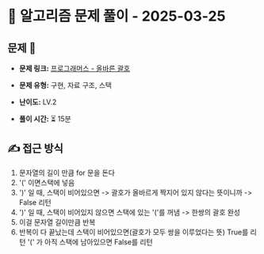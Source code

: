 # 📝 알고리즘 문제 풀이 - 2025-03-25

## 문제 📖

- **문제 링크:** [프로그래머스 - 올바른 괄호](https://school.programmers.co.kr/learn/courses/30/lessons/12909)

- **문제 유형:** 구현, 자료 구조, 스택

- **난이도:** LV.2

- **풀이 시간:** ⏳ 15분

## ✍ 접근 방식

1. 문자열의 길이 만큼 for 문을 돈다
2. '(' 이면스택에 넣음
3. ')' 일 때, 스택이 비어있으면 -> 괄호가 올바르게 짝지어 있지 않다는 뜻이니까 -> False 리턴
4. ')' 일 때, 스택이 비어있지 않으면 스택에 있는 '('를 꺼냄 -> 한쌍의 괄호 완성
5. 이걸 문자열 길이만큼 반복
6. 반복이 다 끝났는데 스택이 비어있으면(괄호가 모두 쌍을 이루었다는 뜻) True를 리턴 '(' 가 아직 스택에 남아있으면 False를 리턴
